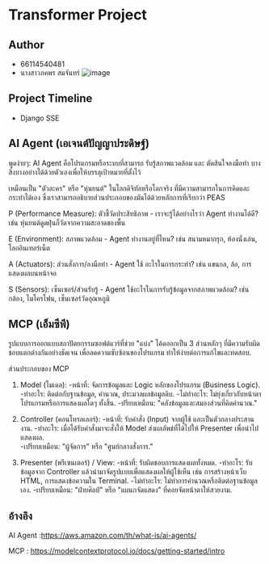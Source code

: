 # Transformer Project

## Author
 * 66114540481
 * นางสาวภคพร สมจันทร์
![image](https://i.pinimg.com/1200x/49/7f/e0/497fe0283f1780ba1838539a98fb74ea.jpg)


## Project Timeline
* Django SSE

## AI Agent (เอเจนต์ปัญญาประดิษฐ์)
พูดง่ายๆ: AI Agent คือโปรแกรมหรือระบบที่สามารถ รับรู้สภาพแวดล้อม และ ตัดสินใจลงมือทำ บางสิ่งบางอย่างได้ด้วยตัวเองเพื่อให้บรรลุเป้าหมายที่ตั้งไว้

เหมือนเป็น "ตัวละคร" หรือ "หุ่นยนต์" ในโลกดิจิทัลหรือโลกจริง ที่มีความสามารถในการคิดและกระทำได้เอง ซึ่งเราสามารถอธิบายส่วนประกอบของมันได้ด้วยหลักการที่เรียกว่า PEAS

P (Performance Measure): ตัวชี้วัดประสิทธิภาพ - เราจะรู้ได้อย่างไรว่า Agent ทำงานได้ดี? เช่น หุ่นยนต์ดูดฝุ่นก็วัดจากความสะอาดของพื้น

E (Environment): สภาพแวดล้อม - Agent ทำงานอยู่ที่ไหน? เช่น สนามหมากรุก, ห้องนั่งเล่น, โลกอินเทอร์เน็ต

A (Actuators): ส่วนสั่งการ/ลงมือทำ - Agent ใช้ อะไรในการกระทำ? เช่น แขนกล, ล้อ, การแสดงผลบนหน้าจอ

S (Sensors): เซ็นเซอร์/ส่วนรับรู้ - Agent ใช้อะไรในการรับรู้ข้อมูลจากสภาพแวดล้อม? เช่น กล้อง, ไมโครโฟน, เซ็นเซอร์วัดอุณหภูมิ


## MCP (เอ็มซีพี)
รูปแบบการออกแบบสถาปัตยกรรมซอฟต์แวร์ที่ช่วย "แบ่ง" โค้ดออกเป็น 3 ส่วนหลักๆ ที่มีความรับผิดชอบแตกต่างกันอย่างชัดเจน เพื่อลดความซับซ้อนของโปรแกรม ทำให้ง่ายต่อการแก้ไขและทดสอบ.

ส่วนประกอบของ MCP
1. Model (โมเดล):
-หน้าที่: จัดการข้อมูลและ Logic หลักของโปรแกรม (Business Logic).
-ทำอะไร: ติดต่อกับฐานข้อมูล, คำนวณ, ประมวลผลข้อมูลดิบ.
-ไม่ทำอะไร: ไม่ยุ่งเกี่ยวกับหน้าตาโปรแกรมหรือการแสดงผลใดๆ ทั้งสิ้น.
-ปรียบเหมือน: "คลังข้อมูลและสมองส่วนที่คิดคำนวณ."

2. Controller (คอนโทรลเลอร์):
-หน้าที่: รับคำสั่ง (Input) จากผู้ใช้ และเป็นตัวกลางประสานงาน.
-ทำอะไร: เมื่อได้รับคำสั่งมาจะสั่งให้ Model ส่งผลลัพธ์ที่ได้ไปให้ Presenter เพื่อนำไปแสดงผล.   
-เปรียบเหมือน: "ผู้จัดการ" หรือ "ศูนย์กลางสั่งการ."

3. Presenter (พรีเซนเตอร์) / View:
-หน้าที่: รับผิดชอบการแสดงผลทั้งหมด.
-ทำอะไร: รับข้อมูลจาก Controller แล้วนำมาจัดรูปแบบเพื่อแสดงผลให้ผู้ใช้เห็น เช่น การสร้างหน้าเว็บ HTML, การแสดงข้อความใน Terminal.
-ไม่ทำอะไร: ไม่ทำการคำนวณหรือติดต่อฐานข้อมูลเอง.
-เปรียบเหมือน: "ฝ่ายศิลป์" หรือ "แผนกจัดแสดง" ที่คอยจัดหน้าตาให้สวยงาม.


## อ้างอิง
AI Agent :https://aws.amazon.com/th/what-is/ai-agents/

MCP : https://modelcontextprotocol.io/docs/getting-started/intro